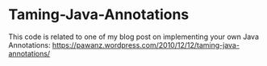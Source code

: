 Taming-Java-Annotations
=======================

This code is related to one of my blog post on implementing your own Java Annotations: https://pawanz.wordpress.com/2010/12/12/taming-java-annotations/
